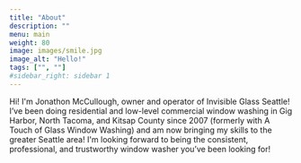 ```yaml
---
title: "About"
description: ""
menu: main
weight: 80
image: images/smile.jpg
image_alt: "Hello!"
tags: ["", ""]
#sidebar_right: sidebar 1
---
```


Hi! I'm Jonathon McCullough, owner and operator of Invisible Glass Seattle! I’ve been doing residential and low-level commercial window washing in Gig Harbor, North Tacoma, and Kitsap County since 2007 (formerly with A Touch of Glass Window Washing) and am now bringing my skills to the greater Seattle area!
I'm looking forward to being the consistent, professional, and trustworthy window washer you’ve been looking for!
